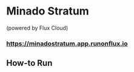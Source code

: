 # Minado Stratum

(powered by Flux Cloud)

### https://minadostratum.app.runonflux.io

## How-to Run

```

```
